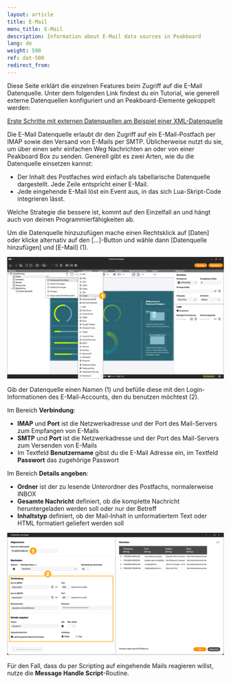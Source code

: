 ```yaml
---
layout: article
title: E-Mail
menu_title: E-Mail
description: Information about E-Mail data sources in Peakboard
lang: de
weight: 500
ref: dat-500
redirect_from:
---
```


Diese Seite erklärt die einzelnen Features beim Zugriff auf die E-Mail Datenquelle.
Unter dem folgenden Link findest du ein Tutorial, wie generell externe Datenquellen konfiguriert und an Peakboard-Elemente gekoppelt werden:

[Erste Schritte mit externen Datenquellen am Beispiel einer XML-Datenquelle](/tutorials/03-de-xml-daten.html)

Die E-Mail Datenquelle erlaubt dir den Zugriff auf ein E-Mail-Postfach per IMAP sowie den Versand von E-Mails per SMTP.
Üblicherweise nutzt du sie, um über einen sehr einfachen Weg Nachrichten an oder von einer Peakboard Box zu senden.
Generell gibt es zwei Arten, wie du die Datenquelle einsetzen kannst:

- Der Inhalt des Postfaches wird einfach als tabellarische Datenquelle dargestellt. Jede Zeile entspricht einer E-Mail.
- Jede eingehende E-Mail löst ein Event aus, in das sich Lua-Skript-Code integrieren lässt.

Welche Strategie die bessere ist, kommt auf den Einzelfall an und hängt auch von deinen Programmierfähigkeiten ab.

Um die Datenquelle hinzuzufügen mache einen Rechtsklick auf [Daten] oder klicke alternativ auf den [...]-Button und wähle dann [Datenquelle hinzufügen] und [E-Mail] (1).

![E-Mail Datenquelle hinzufügen](/assets/images/data-sources/mail/de_email-01.png)

Gib der Datenquelle einen Namen (1) und befülle diese mit den Login-Informationen des E-Mail-Accounts, den du benutzen möchtest (2).

Im Bereich **Verbindung**:

- **IMAP** und **Port** ist die Netzwerkadresse und der Port des Mail-Servers zum Empfangen von E-Mails
- **SMTP** und **Port** ist die Netzwerkadresse und der Port des Mail-Servers zum Versenden von E-Mails
- Im Textfeld **Benutzername** gibst du die E-Mail Adresse ein, im Textfeld **Passwort** das zugehörige Passwort

Im Bereich **Details angeben**:

- **Ordner** ist der zu lesende Unterordner des Postfachs, normalerweise INBOX
- **Gesamte Nachricht** definiert, ob die komplette Nachricht heruntergeladen werden soll oder nur der Betreff
- **Inhaltstyp** definiert, ob der Mail-Inhalt in unformatiertem Text oder HTML formatiert geliefert werden soll

![E-Mail Datenquelle konfigurieren](/assets/images/data-sources/mail/de_email-02.png)

Für den Fall, dass du per Scripting auf eingehende Mails reagieren willst, nutze die **Message Handle Script**-Routine.
